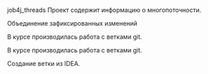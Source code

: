 job4j_threads
Проект содержит информацию о многопоточности.                         

Объединение зафиксированных изменений                                   

В курсе производилась работа с ветками git.
                                                                               
В курсе производилась работа с ветками git.

Создание ветки из IDEA.